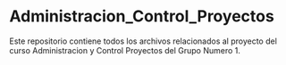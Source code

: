 # Administracion_Control_Proyectos

Este repositorio contiene todos los archivos relacionados al proyecto del curso Administracion y Control Proyectos del Grupo Numero 1.
